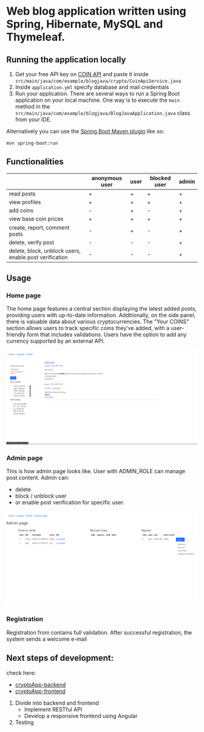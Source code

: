 # Web blog application written using Spring, Hibernate, MySQL and Thymeleaf.


## Running the application locally


1. Get your free API key on [COIN API]("https://rest.coinapi.io/v1/exchangerate/") and paste it inside
    `src/main/java/com/example/blogjava/crypto/CoinApiService.java`
2. Inside `application.yml` specify database and mail credentials
3. Run your application. There are several ways to run a Spring Boot application on your local machine. One way is to execute the `main` method in the `src/main/java/com/example/blogjava/BlogJavaApplication.java` class from your IDE.

Alternatively you can use the [Spring Boot Maven plugin](https://docs.spring.io/spring-boot/docs/current/reference/html/build-tool-plugins-maven-plugin.html) like so:
```shell
mvn spring-boot:run
```

## Functionalities

|                                                        | anonymous user | user | blocked user | admin |
|--------------------------------------------------------|----------------|------|--------------|-------|
| read posts                                             | +              | +    | +            | +     |
| view profiles                                          | +              | +    | +            | +     |
| add coins                                              | -              | +    | -            | +     |
| view base coin prices                                  | +              | +    | +            | +     |
| create, report, comment posts                          | -              | +    | -            | +     |
| delete, verify post                                    | -              | -    | -            | +     |
| delete, block, unblock users, enable post verification | -              | -    | -            | +     |


## Usage

### Home page
The home page features a central section displaying the latest added posts, providing users with up-to-date information. 
Additionally, on the side panel, there is valuable data about various cryptocurrencies. The "Your COINS" section allows users to track specific coins they've added, with a user-friendly form that includes validations. 
Users have the option to add any currency supported by an external API. 

!["home page"](./images/homePage.png)

### Admin page

This is how admin page looks like. User with ADMIN_ROLE can manage post content.
Admin can:
- delete
- block / unblock user
- or enable post verification for specific user.

!["admin page"](./images/adminPage.png)

### Registration

Registration from contains full validation. After successful registration, the system sends a welcome e-mail


## Next steps of development: 
check here:
- [cryptoApp-backend](https://github.com/stachoz/CryptoApp-backend)
- [cryptoApp-frontend](https://github.com/stachoz/CryptoApp-frontend)
1. Divide into backend and frontend
   - Implement RESTful API
   - Develop a responsive frontend using Angular
2. Testing
